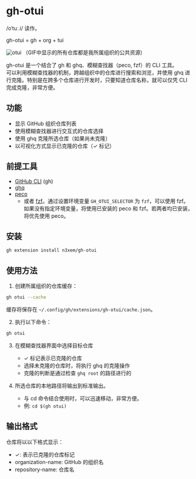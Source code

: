 # gh-otui



/oˈtuː.i/ 读作。

gh-otui = gh + org + tui

![otui](https://github.com/user-attachments/assets/0c7626eb-c639-4f4c-86e1-b4ba6dab5bec)
（GIF中显示的所有仓库都是我所属组织的公共资源）

gh-otui 是一个结合了 gh 和 ghq、模糊查找器（peco, fzf）的 CLI 工具。  
可以利用模糊查找器的机制，跨越组织中的仓库进行搜索和浏览，并使用 ghq 进行克隆。特别是在跨多个仓库进行开发时，只要知道仓库名称，就可以仅凭 CLI 完成克隆，非常方便。

## 功能

- 显示 GitHub 组织仓库列表
- 使用模糊查找器进行交互式的仓库选择
- 使用 ghq 克隆所选仓库（如果尚未克隆）
- 以可视化方式显示已克隆的仓库（✓ 标记）

## 前提工具

- [GitHub CLI](https://cli.github.com/) (gh)
- [ghq](https://github.com/x-motemen/ghq)
- [peco](https://github.com/peco/peco)
  - 或者 [fzf](https://github.com/junegunn/fzf)。通过设置环境变量 `GH_OTUI_SELECTOR` 为 `fzf`，可以使用 fzf。如果没有指定环境变量，将使用已安装的 peco 和 fzf。若两者均已安装，将优先使用 peco。
  
## 安装

```bash
gh extension install n3xem/gh-otui
```

## 使用方法

1. 创建所属组织的仓库缓存：

```bash
gh otui --cache
```

缓存将保存在 `~/.config/gh/extensions/gh-otui/cache.json`。

2. 执行以下命令：

```bash
gh otui
```

3. 在模糊查找器界面中选择目标仓库
   - ✓ 标记表示已克隆的仓库
   - 选择未克隆的仓库时，将执行 ghq 的克隆操作
   - 克隆的判断是通过检查 `ghq root` 的路径进行的

4. 所选仓库的本地路径将输出到标准输出。
   - 与 cd 命令结合使用时，可以迅速移动，非常方便。
   - 例: `cd $(gh otui)`

## 输出格式

仓库将以以下格式显示：

- ✓: 表示已克隆的仓库标记
- organization-name: GitHub 的组织名
- repository-name: 仓库名